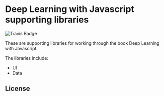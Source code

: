 # Deep Learning with Javascript supporting libraries

![Travis Badge](https://travis-ci.com/dljsbook/UI.svg?branch=master)

These are supporting libraries for working through the book Deep Learning with Javascript.

The libraries include:

* UI
* Data

## License

